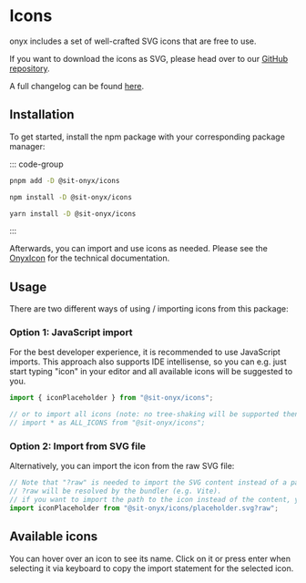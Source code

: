 # Icons

onyx includes a set of well-crafted SVG icons that are free to use.

If you want to download the icons as SVG, please head over to our [GitHub repository](https://github.com/SchwarzIT/onyx/tree/main/packages/icons/src/assets).

A full changelog can be found [here](/development/packages/changelogs/icons).

## Installation

To get started, install the npm package with your corresponding package manager:

::: code-group

```sh [pnpm]
pnpm add -D @sit-onyx/icons
```

```sh [npm]
npm install -D @sit-onyx/icons
```

```sh [yarn]
yarn install -D @sit-onyx/icons
```

:::

Afterwards, you can import and use icons as needed. Please see the [OnyxIcon](https://storybook.onyx.schwarz/?path=/docs/basic-icon--docs) for the technical documentation.

## Usage

There are two different ways of using / importing icons from this package:

### Option 1: JavaScript import <Badge text="recommended" />

For the best developer experience, it is recommended to use JavaScript imports. This approach also supports IDE intellisense, so you can e.g. just start typing "icon" in your editor and all available icons will be suggested to you.

```ts
import { iconPlaceholder } from "@sit-onyx/icons";

// or to import all icons (note: no tree-shaking will be supported then):
// import * as ALL_ICONS from "@sit-onyx/icons";
```

### Option 2: Import from SVG file

Alternatively, you can import the icon from the raw SVG file:

```ts
// Note that "?raw" is needed to import the SVG content instead of a path to the file itself.
// ?raw will be resolved by the bundler (e.g. Vite).
// if you want to import the path to the icon instead of the content, you can omit the "?raw" part
import iconPlaceholder from "@sit-onyx/icons/placeholder.svg?raw";
```

## Available icons

You can hover over an icon to see its name. Click on it or press enter when selecting it via keyboard to copy the import statement for the selected icon.

<script lang="ts" setup>
import OnyxIconLibrary from "./.vitepress/components/OnyxIconLibrary.vue"
</script>

<OnyxIconLibrary />
